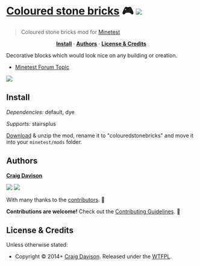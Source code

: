 # [Coloured stone bricks](https://davison.io/minetest/colouredstonebricks) :video_game: [![](https://img.shields.io/travis/davisonio/colouredstonebricks.svg?style=flat-square)](https://travis-ci.org/davisonio/colouredstonebricks)

> Coloured stone bricks mod for [Minetest](http://www.minetest.net)

<p align="center">
<b><a href="#install">Install</a></b>
·
<b><a href="#authors">Authors</a></b>
·
<b><a href="#license--credits">License & Credits</a></b>
</p>

Decorative blocks which would look nice on any building or creation.

- [Minetest Forum Topic](https://forum.minetest.net/viewtopic.php?id=8784)

![](https://davison.io/assets/img/minetest-colouredstonebricks-screenshot.png)

## Install

*Dependencies:* default, dye

*Supports:* stairsplus

[Download](https://github.com/davisonio/colouredstonebricks/archive/master.zip) & unzip the mod, rename it to "colouredstonebricks" and move it into your `minetest/mods` folder.

## Authors

**[Craig Davison](https://davison.io)**

[![](https://img.shields.io/github/followers/davisonio.svg?style=social&label=Follow%20davisonio)](https://github.com/davisonio) [![](https://img.shields.io/twitter/follow/davisonio.svg?style=social)](https://twitter.com/davisonio)

With many thanks to the [contributors](https://github.com/davisonio/colouredstonebricks/graphs/contributors). :clap:

**Contributions are welcome!** Check out the [Contributing Guidelines](https://github.com/davisonio/colouredstonebricks/blob/master/CONTRIBUTING.md). :raised_hands:

## License & Credits

Unless otherwise stated:

- Copyright © 2014+ [Craig Davison](https://davison.io). Released under the [WTFPL](http://www.wtfpl.net/txt/copying/).

